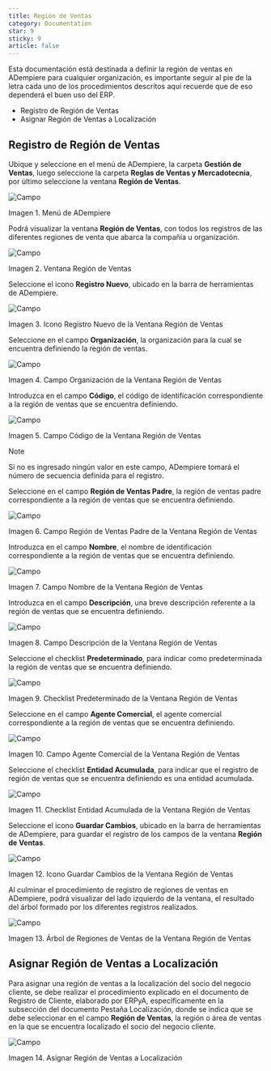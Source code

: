 ```yaml
---
title: Región de Ventas
category: Documentation
star: 9
sticky: 9
article: false
---
```


Esta documentación está destinada a definir la región de ventas en ADempiere para cualquier organización, es importante seguir al pie de la letra cada uno de los procedimientos descritos aquí recuerde que de eso dependerá el buen uso del ERP.

- Registro de Región de Ventas
- Asignar Región de Ventas a Localización

## Registro de Región de Ventas

Ubique y seleccione en el menú de ADempiere, la carpeta **Gestión de Ventas**, luego seleccione la carpeta **Reglas de Ventas y Mercadotecnia**, por último seleccione la ventana **Región de Ventas**.

![Campo](/assets/img/docs/sales-management/sam-sales-image465.png)

Imagen 1. Menú de ADempiere

Podrá visualizar la ventana **Región de Ventas**, con todos los registros de las diferentes regiones de venta que abarca la compañía u organización.

![Campo](/assets/img/docs/sales-management/sam-sales-image466.png)

Imagen 2. Ventana Región de Ventas

Seleccione el icono **Registro Nuevo**, ubicado en la barra de herramientas de ADempiere.

![Campo](/assets/img/docs/sales-management/sam-sales-image467.png)

Imagen 3. Icono Registro Nuevo de la Ventana Región de Ventas

Seleccione en el campo **Organización**, la organización para la cual se encuentra definiendo la región de ventas.

![Campo](/assets/img/docs/sales-management/sam-sales-image468.png)

Imagen 4. Campo Organización de la Ventana Región de Ventas

Introduzca en el campo **Código**, el código de identificación correspondiente a la región de ventas que se encuentra definiendo.

![Campo](/assets/img/docs/sales-management/sam-sales-image469.png)

Imagen 5. Campo Código de la Ventana Región de Ventas

Note

Si no es ingresado ningún valor en este campo, ADempiere tomará el número de secuencia definida para el registro.

Seleccione en el campo **Región de Ventas Padre**, la región de ventas padre correspondiente a la región de ventas que se encuentra definiendo.

![Campo](/assets/img/docs/sales-management/sam-sales-image470.png)

Imagen 6. Campo Región de Ventas Padre de la Ventana Región de Ventas

Introduzca en el campo **Nombre**, el nombre de identificación correspondiente a la región de ventas que se encuentra definiendo.

![Campo](/assets/img/docs/sales-management/sam-sales-image471.png)

Imagen 7. Campo Nombre de la Ventana Región de Ventas

Introduzca en el campo **Descripción**, una breve descripción referente a la región de ventas que se encuentra definiendo.

![Campo](/assets/img/docs/sales-management/sam-sales-image472.png)

Imagen 8. Campo Descripción de la Ventana Región de Ventas

Seleccione el checklist **Predeterminado**, para indicar como predeterminada la región de ventas que se encuentra definiendo.

![Campo](/assets/img/docs/sales-management/sam-sales-image473.png)

Imagen 9. Checklist Predeterminado de la Ventana Región de Ventas

Seleccione en el campo **Agente Comercial**, el agente comercial correspondiente a la región de ventas que se encuentra definiendo.

![Campo](/assets/img/docs/sales-management/sam-sales-image474.png)

Imagen 10. Campo Agente Comercial de la Ventana Región de Ventas

Seleccione el checklist **Entidad Acumulada**, para indicar que el registro de región de ventas que se encuentra definiendo es una entidad acumulada.

![Campo](/assets/img/docs/sales-management/sam-sales-image475.png)

Imagen 11. Checklist Entidad Acumulada de la Ventana Región de Ventas

Seleccione el icono **Guardar Cambios**, ubicado en la barra de herramientas de ADempiere, para guardar el registro de los campos de la ventana **Región de Ventas**.

![Campo](/assets/img/docs/sales-management/sam-sales-image476.png)

Imagen 12. Icono Guardar Cambios de la Ventana Región de Ventas

Al culminar el procedimiento de registro de regiones de ventas en ADempiere, podrá visualizar del lado izquierdo de la ventana, el resultado del árbol formado por los diferentes registros realizados.

![Campo](/assets/img/docs/sales-management/sam-sales-image477.png)

Imagen 13. Árbol de Regiones de Ventas de la Ventana Región de Ventas

## Asignar Región de Ventas a Localización

Para asignar una región de ventas a la localización del socio del negocio cliente, se debe realizar el procedimiento explicado en el documento de Registro de Cliente, elaborado por ERPyA, específicamente en la subsección del documento Pestaña Localización, donde se indica que se debe seleccionar en el campo **Región de Ventas**, la región o área de ventas en la que se encuentra localizado el socio del negocio cliente.

![Campo](/assets/img/docs/sales-management/sam-sales-image478.png)

Imagen 14. Asignar Región de Ventas a Localización
